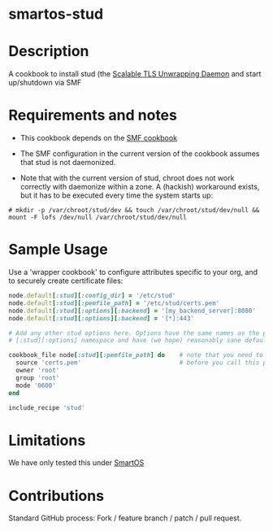 # smartos-stud

# Description

A cookbook to install stud (the [Scalable TLS Unwrapping Daemon](https://github.com/bumptech/stud) and start up/shutdown via SMF

# Requirements and notes

* This cookbook depends on the [SMF cookbook](https://github.com/livinginthepast/smf)
* The SMF configuration in the current version of the cookbook assumes that stud is not daemonized.

* Note that with the current version of stud, chroot does not work correctly with daemonize within a zone. A (hackish) workaround exists, but it has to be executed every time the system starts up:

```
# mkdir -p /var/chroot/stud/dev && touch /var/chroot/stud/dev/null && mount -F lofs /dev/null /var/chroot/stud/dev/null
```

# Sample Usage
Use a 'wrapper cookbook' to configure attributes specific to your org, and to securely create certificate files:

```ruby
node.default[:stud][:config_dir] = '/etc/stud'
node.default[:stud][:pemfile_path] = '/etc/stud/certs.pem'
node.default[:stud][:options][:backend] = '[my_backend_server]:8080'
node.default[:stud][:options][:backend] = '[*]:443'

# Add any other stud options here. Options have the same names as the parameters in stud.conf, under the
# [:stud][:options] namespace and have (we hope) reasonably sane defaults

cookbook_file node[:stud][:pemfile_path] do    # note that you need to write your .pem key
  source 'certs.pem'                           # before you call this public cookbook 
  owner 'root'
  group 'root'
  mode '0600'
end

include_recipe 'stud'
```

# Limitations

We have only tested this under [SmartOS](http://smartos.org/)

# Contributions

Standard GitHub process: Fork / feature branch / patch / pull request.

